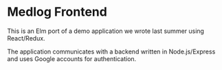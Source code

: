 # Medlog Frontend

This is an Elm port of a demo application we wrote last summer using React/Redux.

The application communicates with a backend written in Node.js/Express and uses Google accounts for authentication.
